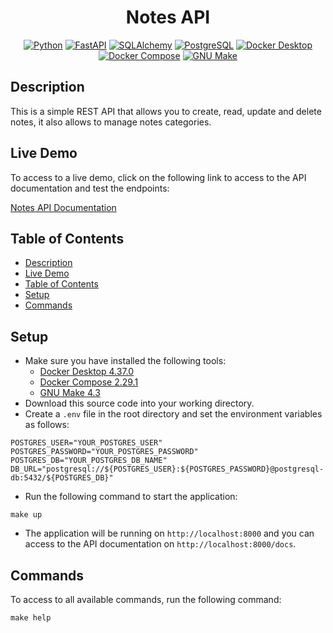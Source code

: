 <div align="center">

# Notes API

[![Python](https://img.shields.io/badge/Python-3.10-green.svg)](https://www.python.org/downloads/release/python-380/)
[![FastAPI](https://img.shields.io/badge/FastAPI-0.112.1-green.svg)](https://fastapi.tiangolo.com/)
[![SQLAlchemy](https://img.shields.io/badge/SQLAlchemy-2.0.32-green.svg)](https://www.sqlalchemy.org/)
[![PostgreSQL](https://img.shields.io/badge/PostgreSQL-14.4-blue.svg)](https://www.postgresql.org/)
[![Docker Desktop](https://img.shields.io/badge/Docker%20Desktop-4.37.0-blue.svg)](https://www.docker.com/products/docker-desktop)
[![Docker Compose](https://img.shields.io/badge/Docker%20Compose-2.29.1-blue.svg)](https://docs.docker.com/compose/)
[![GNU Make](https://img.shields.io/badge/GNU%20Make-4.3-red.svg)](https://www.gnu.org/software/make/)

</div>

## Description

This is a simple REST API that allows you to create, read, update and delete notes, it also allows to manage notes categories.

## Live Demo

To access to a live demo, click on the following link to access to the API documentation and test the endpoints:

[Notes API Documentation](https://notes-api-8v7c.onrender.com/docs)

## Table of Contents

* [Description](#description)
* [Live Demo](#live-demo)
* [Table of Contents](#Table-of-contents)
* [Setup](#setup)
* [Commands](#commands)

## Setup

* Make sure you have installed the following tools:
    * [Docker Desktop 4.37.0](https://www.docker.com/products/docker-desktop)
    * [Docker Compose 2.29.1](https://docs.docker.com/compose/)
    * [GNU Make 4.3](https://www.gnu.org/software/make/)
* Download this source code into your working directory.
* Create a `.env` file in the root directory and set the environment variables as follows:

```shell
POSTGRES_USER="YOUR_POSTGRES_USER"
POSTGRES_PASSWORD="YOUR_POSTGRES_PASSWORD"
POSTGRES_DB="YOUR_POSTGRES_DB_NAME"
DB_URL="postgresql://${POSTGRES_USER}:${POSTGRES_PASSWORD}@postgresql-db:5432/${POSTGRES_DB}"
 ```

* Run the following command to start the application:

```shell
make up
```

* The application will be running on `http://localhost:8000` and you can access to the API documentation on `http://localhost:8000/docs`.

## Commands

To access to all available commands, run the following command:

```shell
make help
```
